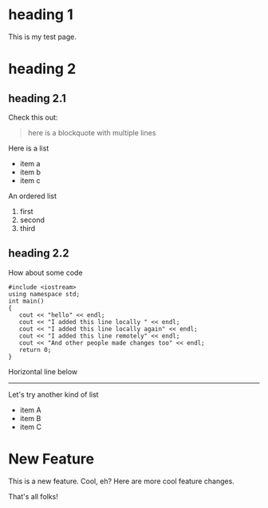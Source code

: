 # heading 1
This is my test page.

# heading 2
## heading 2.1
Check this out:
> here is a blockquote
> with multiple lines

Here is a list
* item a
* item b
* item c

An ordered list
1. first
2. second
3. third

## heading 2.2

How about some code
```
#include <iostream>
using namespace std;
int main()
{
   cout << "hello" << endl;
   cout << "I added this line locally " << endl;
   cout << "I added this line locally again" << endl;
   cout << "I added this line remotely" << endl;
   cout << "And other people made changes too" << endl;
   return 0;
}
```
Horizontal line below

---
Let's try another kind of list
- item A
- item B
- item C

# New Feature
This is a new feature. Cool, eh?
Here are more cool feature changes.

That's all folks!
